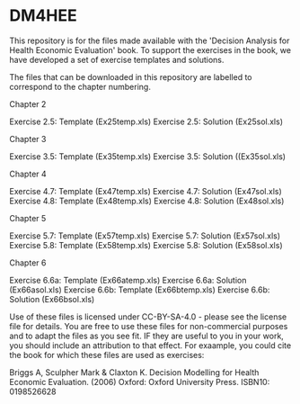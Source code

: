 # DM4HEE
This repository is for the files made available with the 'Decision Analysis for Health Economic Evaluation' book.  To support the exercises in the book, we have developed a set of exercise templates and solutions. 

The files that can be downloaded in this repository are labelled to correspond to the chapter numbering.

Chapter 2

Exercise 2.5: Template (Ex25temp.xls)
Exercise 2.5: Solution (Ex25sol.xls)

Chapter 3

Exercise 3.5: Template (Ex35temp.xls)
Exercise 3.5: Solution ((Ex35sol.xls)

Chapter 4

Exercise 4.7: Template (Ex47temp.xls)
Exercise 4.7: Solution (Ex47sol.xls)
Exercise 4.8: Template (Ex48temp.xls)
Exercise 4.8: Solution (Ex48sol.xls)

Chapter 5

Exercise 5.7: Template (Ex57temp.xls)
Exercise 5.7: Solution (Ex57sol.xls)
Exercise 5.8: Template (Ex58temp.xls)
Exercise 5.8: Solution (Ex58sol.xls)

Chapter 6

Exercise 6.6a: Template (Ex66atemp.xls)
Exercise 6.6a: Solution (Ex66asol.xls)
Exercise 6.6b: Template (Ex66btemp.xls)
Exercise 6.6b: Solution (Ex66bsol.xls)


Use of these files is licensed under CC-BY-SA-4.0 - please see the license file for details.  You are free to use these files for non-commercial purposes and to adapt the files as you see fit.  IF they are useful to you in your work, you should include an attribution to that effect.  For exaample, you could cite the book for which these files are used as exercises:

Briggs A, Sculpher Mark & Claxton K. Decision Modelling for Health Economic Evaluation.  (2006) Oxford: Oxford University Press.  ISBN10: 0198526628
